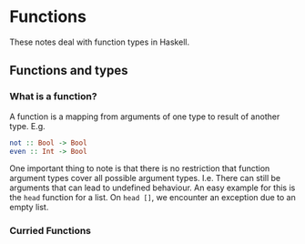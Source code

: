 # Functions

These notes deal with function types in Haskell. 

## Functions and types

### What is a function?
A function is a mapping from arguments of one type to result of another type. E.g.

```haskell
not :: Bool -> Bool
even :: Int -> Bool
```

One important thing to note is that there is no restriction that function argument types cover all possible argument types. I.e. There can still be arguments that can lead to undefined behaviour. An easy example for this is the `head` function for a list. On `head []`, we encounter an exception due to an empty list. 

### Curried Functions

